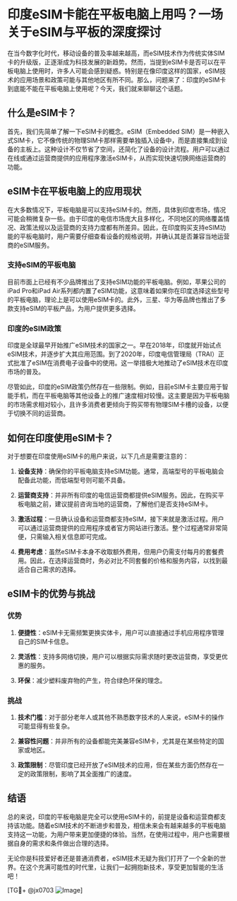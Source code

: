 # 印度eSIM卡能在平板电脑上用吗？一场关于eSIM与平板的深度探讨

在当今数字化时代，移动设备的普及率越来越高，而eSIM技术作为传统实体SIM卡的升级版，正逐渐成为科技发展的新趋势。然而，当提到eSIM卡是否可以在平板电脑上使用时，许多人可能会感到疑惑。特别是在像印度这样的国家，eSIM技术的应用场景和政策可能与其他地区有所不同。那么，问题来了：印度的eSIM卡到底能不能在平板电脑上使用呢？今天，我们就来聊聊这个话题。

## 什么是eSIM卡？

首先，我们先简单了解一下eSIM卡的概念。eSIM（Embedded SIM）是一种嵌入式SIM卡，它不像传统的物理SIM卡那样需要单独插入设备中，而是直接集成到设备的主板上。这种设计不仅节省了空间，还简化了设备的设计流程。用户可以通过在线或通过运营商提供的应用程序激活eSIM卡，从而实现快速切换网络运营商的功能。

## eSIM卡在平板电脑上的应用现状

在大多数情况下，平板电脑是可以支持eSIM卡的。然而，具体到印度市场，情况可能会稍微复杂一些。由于印度的电信市场庞大且多样化，不同地区的网络覆盖情况、政策法规以及运营商的支持力度都有所差异。因此，在印度购买支持eSIM功能的平板电脑时，用户需要仔细查看设备的规格说明，并确认其是否兼容当地运营商的eSIM服务。

### 支持eSIM的平板电脑

目前市面上已经有不少品牌推出了支持eSIM功能的平板电脑。例如，苹果公司的iPad Pro和iPad Air系列都内置了eSIM功能，这意味着如果你在印度选择这些型号的平板电脑，理论上是可以使用eSIM卡的。此外，三星、华为等品牌也推出了多款支持eSIM的平板产品，为用户提供更多选择。

### 印度的eSIM政策

印度是全球最早开始推广eSIM技术的国家之一。早在2018年，印度就开始试点eSIM技术，并逐步扩大其应用范围。到了2020年，印度电信管理局（TRAI）正式批准了eSIM在消费电子设备中的使用。这一举措极大地推动了eSIM技术在印度市场的普及。

尽管如此，印度的eSIM政策仍然存在一些限制。例如，目前eSIM卡主要应用于智能手机，而在平板电脑等其他设备上的推广速度相对较慢。这主要是因为平板电脑的市场需求相对较小，且许多消费者更倾向于购买带有物理SIM卡槽的设备，以便于切换不同的运营商。

## 如何在印度使用eSIM卡？

对于想要在印度使用eSIM卡的用户来说，以下几点是需要注意的：

1. **设备支持**：确保你的平板电脑支持eSIM功能。通常，高端型号的平板电脑会配备此功能，而低端型号则可能不具备。
   
2. **运营商支持**：并非所有印度的电信运营商都提供eSIM服务。因此，在购买平板电脑之前，建议提前咨询当地的运营商，了解他们是否支持eSIM卡。

3. **激活过程**：一旦确认设备和运营商都支持eSIM，接下来就是激活过程。用户可以通过运营商提供的应用程序或者官方网站进行激活。整个过程通常非常简便，只需输入相关信息即可完成。

4. **费用考虑**：虽然eSIM卡本身不收取额外费用，但用户仍需支付每月的套餐费用。因此，在选择运营商时，务必对比不同套餐的价格和服务内容，以找到最适合自己需求的选择。

## eSIM卡的优势与挑战

### 优势

1. **便捷性**：eSIM卡无需频繁更换实体卡，用户可以直接通过手机应用程序管理自己的SIM卡信息。
   
2. **灵活性**：支持多网络切换，用户可以根据实际需求随时更改运营商，享受更优惠的服务。

3. **环保**：减少塑料废弃物的产生，符合绿色环保的理念。

### 挑战

1. **技术门槛**：对于部分老年人或其他不熟悉数字技术的人来说，eSIM卡的操作可能显得有些复杂。

2. **兼容性问题**：并非所有的设备都能完美兼容eSIM卡，尤其是在某些特定的国家或地区。

3. **政策限制**：尽管印度已经开放了eSIM技术的应用，但在某些方面仍然存在一定的政策限制，影响了其全面推广的速度。

## 结语

总的来说，印度的平板电脑是完全可以使用eSIM卡的，前提是设备和运营商都支持该功能。随着eSIM技术的不断进步和普及，相信未来会有越来越多的平板电脑支持这一功能，为用户带来更加便捷的体验。当然，在使用过程中，用户也需要根据自身的需求和条件做出合理的选择。

无论你是科技爱好者还是普通消费者，eSIM技术无疑为我们打开了一个全新的世界。在这个充满可能性的时代里，让我们一起拥抱新技术，享受更加智能的生活吧！

[TG💪+ @jx0703 ![Image](https://github.com/user-attachments/assets/dbca1d08-cadb-493c-b0ec-ad6f7a83f270)]